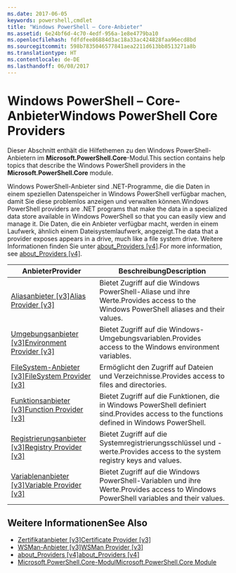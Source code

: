 ```yaml
---
ms.date: 2017-06-05
keywords: powershell,cmdlet
title: "Windows PowerShell – Core-Anbieter"
ms.assetid: 6e24bf6d-4c70-4edf-956a-1e8e4779ba10
ms.openlocfilehash: fdfdfee86884d3ac18a33ac424828faa96ecd8bd
ms.sourcegitcommit: 598b7835046577841aea2211d613bb8513271a8b
ms.translationtype: HT
ms.contentlocale: de-DE
ms.lasthandoff: 06/08/2017
---
```

# <a name="windows-powershell-core-providers"></a><span data-ttu-id="c1309-103">Windows PowerShell – Core-Anbieter</span><span class="sxs-lookup"><span data-stu-id="c1309-103">Windows PowerShell Core Providers</span></span>
<span data-ttu-id="c1309-104">Dieser Abschnitt enthält die Hilfethemen zu den Windows PowerShell-Anbietern im **Microsoft.PowerShell.Core**-Modul.</span><span class="sxs-lookup"><span data-stu-id="c1309-104">This section contains help topics that describe the Windows PowerShell providers in the **Microsoft.PowerShell.Core** module.</span></span>

<span data-ttu-id="c1309-105">Windows PowerShell-Anbieter sind .NET-Programme, die die Daten in einem speziellen Datenspeicher in Windows PowerShell verfügbar machen, damit Sie diese problemlos anzeigen und verwalten können.</span><span class="sxs-lookup"><span data-stu-id="c1309-105">Windows PowerShell providers are .NET programs that make the data in a specialized data store available in Windows PowerShell so that you can easily view and manage it.</span></span> <span data-ttu-id="c1309-106">Die Daten, die ein Anbieter verfügbar macht, werden in einem Laufwerk, ähnlich einem Dateisystemlaufwerk, angezeigt.</span><span class="sxs-lookup"><span data-stu-id="c1309-106">The data that a provider exposes appears in a drive, much like a file system drive.</span></span> <span data-ttu-id="c1309-107">Weitere Informationen finden Sie unter [about_Providers [v4]](https://technet.microsoft.com/en-us/library/2d9b3f32-be78-49ad-a547-21231c803242).</span><span class="sxs-lookup"><span data-stu-id="c1309-107">For more information, see [about_Providers [v4]](https://technet.microsoft.com/en-us/library/2d9b3f32-be78-49ad-a547-21231c803242).</span></span>

|<span data-ttu-id="c1309-108">Anbieter</span><span class="sxs-lookup"><span data-stu-id="c1309-108">Provider</span></span>|<span data-ttu-id="c1309-109">Beschreibung</span><span class="sxs-lookup"><span data-stu-id="c1309-109">Description</span></span>|
|------------|---------------|
|[<span data-ttu-id="c1309-110">Aliasanbieter [v3]</span><span class="sxs-lookup"><span data-stu-id="c1309-110">Alias Provider [v3]</span></span>](https://technet.microsoft.com/en-us/library/dce3f872-aeff-4eb2-8b38-876cd612fc29)|<span data-ttu-id="c1309-111">Bietet Zugriff auf die Windows PowerShell-Aliase und ihre Werte.</span><span class="sxs-lookup"><span data-stu-id="c1309-111">Provides access to the Windows PowerShell aliases and their values.</span></span>|
|[<span data-ttu-id="c1309-112">Umgebungsanbieter [v3]</span><span class="sxs-lookup"><span data-stu-id="c1309-112">Environment Provider [v3]</span></span>](https://technet.microsoft.com/en-us/library/94fcd05d-e702-4706-9b7d-ad7e5fd0ec09)|<span data-ttu-id="c1309-113">Bietet Zugriff auf die Windows-Umgebungsvariablen.</span><span class="sxs-lookup"><span data-stu-id="c1309-113">Provides access to the Windows environment variables.</span></span>|
|[<span data-ttu-id="c1309-114">FileSystem-Anbieter [v3]</span><span class="sxs-lookup"><span data-stu-id="c1309-114">FileSystem Provider [v3]</span></span>](https://technet.microsoft.com/en-us/library/0e494537-dfdf-437a-8b27-c21e30aa1f9f)|<span data-ttu-id="c1309-115">Ermöglicht den Zugriff auf Dateien und Verzeichnisse.</span><span class="sxs-lookup"><span data-stu-id="c1309-115">Provides access to files and directories.</span></span>|
|[<span data-ttu-id="c1309-116">Funktionsanbieter [v3]</span><span class="sxs-lookup"><span data-stu-id="c1309-116">Function Provider [v3]</span></span>](https://technet.microsoft.com/en-us/library/7dfc92f4-9a88-4399-978d-6d5d224b3e76)|<span data-ttu-id="c1309-117">Bietet Zugriff auf die Funktionen, die in Windows PowerShell definiert sind.</span><span class="sxs-lookup"><span data-stu-id="c1309-117">Provides access to the functions defined in Windows PowerShell.</span></span>|
|[<span data-ttu-id="c1309-118">Registrierungsanbieter [v3]</span><span class="sxs-lookup"><span data-stu-id="c1309-118">Registry Provider [v3]</span></span>](https://technet.microsoft.com/en-us/library/d3c8013c-8caa-48d7-9feb-bfef0d95926e)|<span data-ttu-id="c1309-119">Bietet Zugriff auf die Systemregistrierungsschlüssel und -werte.</span><span class="sxs-lookup"><span data-stu-id="c1309-119">Provides access to the system registry keys and values.</span></span>|
|[<span data-ttu-id="c1309-120">Variablenanbieter [v3]</span><span class="sxs-lookup"><span data-stu-id="c1309-120">Variable Provider [v3]</span></span>](https://technet.microsoft.com/en-us/library/78dbcbbd-7946-4b9b-b75b-146f247f821c)|<span data-ttu-id="c1309-121">Bietet Zugriff auf die Windows PowerShell-Variablen und ihre Werte.</span><span class="sxs-lookup"><span data-stu-id="c1309-121">Provides access to Windows PowerShell variables and their values.</span></span>|

## <a name="see-also"></a><span data-ttu-id="c1309-122">Weitere Informationen</span><span class="sxs-lookup"><span data-stu-id="c1309-122">See Also</span></span>
- [<span data-ttu-id="c1309-123">Zertifikatanbieter [v3]</span><span class="sxs-lookup"><span data-stu-id="c1309-123">Certificate Provider [v3]</span></span>](https://technet.microsoft.com/en-us/library/3f743541-d0c6-4670-809a-b16fb01f7c4d)
- [<span data-ttu-id="c1309-124">WSMan-Anbieter [v3]</span><span class="sxs-lookup"><span data-stu-id="c1309-124">WSMan Provider [v3]</span></span>](https://technet.microsoft.com/en-us/library/4c3d8d36-4f7a-4211-996f-64110e4b2eb7)
- [<span data-ttu-id="c1309-125">about_Providers [v4]</span><span class="sxs-lookup"><span data-stu-id="c1309-125">about_Providers [v4]</span></span>](https://technet.microsoft.com/en-us/library/2d9b3f32-be78-49ad-a547-21231c803242)
- [<span data-ttu-id="c1309-126">Microsoft.PowerShell.Core-Modul</span><span class="sxs-lookup"><span data-stu-id="c1309-126">Microsoft.PowerShell.Core Module</span></span>](Microsoft.PowerShell.Core-Module.md)

